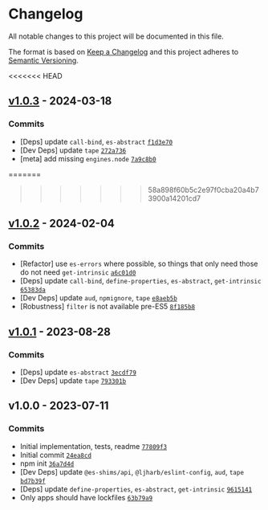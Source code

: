 # Changelog

All notable changes to this project will be documented in this file.

The format is based on [Keep a Changelog](https://keepachangelog.com/en/1.0.0/)
and this project adheres to [Semantic Versioning](https://semver.org/spec/v2.0.0.html).

<<<<<<< HEAD
## [v1.0.3](https://github.com/es-shims/Object.groupBy/compare/v1.0.2...v1.0.3) - 2024-03-18

### Commits

- [Deps] update `call-bind`, `es-abstract` [`f1d3e70`](https://github.com/es-shims/Object.groupBy/commit/f1d3e701aff0a36e4d7373059812a9b978c7ad7f)
- [Dev Deps] update `tape` [`272a736`](https://github.com/es-shims/Object.groupBy/commit/272a73672f27f90fd6d5054ca13e039c45815a8a)
- [meta] add missing `engines.node` [`7a9c8b0`](https://github.com/es-shims/Object.groupBy/commit/7a9c8b0f636a5703ea923c9d0721fbf5861c6949)

=======
>>>>>>> 58a898f60b5c2e97f0cba20a4b73900a14201cd7
## [v1.0.2](https://github.com/es-shims/Object.groupBy/compare/v1.0.1...v1.0.2) - 2024-02-04

### Commits

- [Refactor] use `es-errors` where possible, so things that only need those do not need `get-intrinsic` [`a6c01d0`](https://github.com/es-shims/Object.groupBy/commit/a6c01d0ec46e7bb5ac68e8bfdce3a64fddc6b0a1)
- [Deps] update `call-bind`, `define-properties`, `es-abstract`, `get-intrinsic` [`65383da`](https://github.com/es-shims/Object.groupBy/commit/65383dad0b036ad3459def995c223a4afb1f6a50)
- [Dev Deps] update `aud`, `npmignore`, `tape` [`e8aeb5b`](https://github.com/es-shims/Object.groupBy/commit/e8aeb5b7b1d88bfbe8be1da369a374ec36cb459f)
- [Robustness] `filter` is not available pre-ES5 [`8f185b8`](https://github.com/es-shims/Object.groupBy/commit/8f185b851f155e41442714bea792b07df778f986)

## [v1.0.1](https://github.com/es-shims/Object.groupBy/compare/v1.0.0...v1.0.1) - 2023-08-28

### Commits

- [Deps] update `es-abstract` [`3ecdf79`](https://github.com/es-shims/Object.groupBy/commit/3ecdf797231a5a8fc4cf1a772ad0892257c11edc)
- [Dev Deps] update `tape` [`793301b`](https://github.com/es-shims/Object.groupBy/commit/793301b6b41750c6682df2c7bff46a4e52ce7a7c)

## v1.0.0 - 2023-07-11

### Commits

- Initial implementation, tests, readme [`77809f3`](https://github.com/es-shims/Object.groupBy/commit/77809f3024955519d71a2ab6ed9883e4d496a953)
- Initial commit [`24ea8cd`](https://github.com/es-shims/Object.groupBy/commit/24ea8cdc625987930d5cf9df0dbff01e5693a544)
- npm init [`36a7d4d`](https://github.com/es-shims/Object.groupBy/commit/36a7d4d9d2fc9ff8503985f2fcf76a2ff4097140)
- [Dev Deps] update `@es-shims/api`, `@ljharb/eslint-config`, `aud`, `tape` [`bd7b39f`](https://github.com/es-shims/Object.groupBy/commit/bd7b39fca3d5fbff1e7140ae69893ec4694e4201)
- [Deps] update `define-properties`, `es-abstract`, `get-intrinsic` [`9615141`](https://github.com/es-shims/Object.groupBy/commit/9615141fab908eec83e310d8fdf6847a808baf36)
- Only apps should have lockfiles [`63b79a9`](https://github.com/es-shims/Object.groupBy/commit/63b79a97732802eb25da26928646e6ef103762cd)
